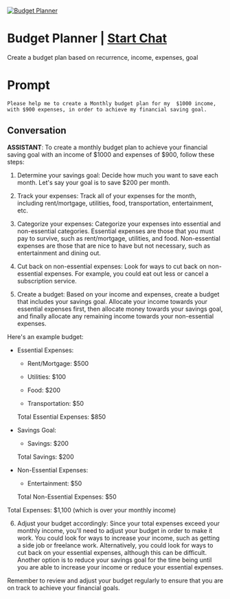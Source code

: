 
[![Budget Planner](https://flow-prompt-covers.s3.us-west-1.amazonaws.com/icon/realistic/real_8.png)](https://gptcall.net/chat.html?data=%7B%22contact%22%3A%7B%22id%22%3A%22oLUV0QfOCcTMvdpMy9GjX%22%2C%22flow%22%3Atrue%7D%7D)
# Budget Planner | [Start Chat](https://gptcall.net/chat.html?data=%7B%22contact%22%3A%7B%22id%22%3A%22oLUV0QfOCcTMvdpMy9GjX%22%2C%22flow%22%3Atrue%7D%7D)
Create a budget plan based on recurrence, income, expenses, goal



# Prompt

```
Please help me to create a Monthly budget plan for my  $1000 income, with $900 expenses, in order to achieve my financial saving goal.
```

## Conversation

**ASSISTANT**: To create a monthly budget plan to achieve your financial saving goal with an income of $1000 and expenses of $900, follow these steps:



1. Determine your savings goal: Decide how much you want to save each month. Let's say your goal is to save $200 per month.



2. Track your expenses: Track all of your expenses for the month, including rent/mortgage, utilities, food, transportation, entertainment, etc.



3. Categorize your expenses: Categorize your expenses into essential and non-essential categories. Essential expenses are those that you must pay to survive, such as rent/mortgage, utilities, and food. Non-essential expenses are those that are nice to have but not necessary, such as entertainment and dining out.



4. Cut back on non-essential expenses: Look for ways to cut back on non-essential expenses. For example, you could eat out less or cancel a subscription service.



5. Create a budget: Based on your income and expenses, create a budget that includes your savings goal. Allocate your income towards your essential expenses first, then allocate money towards your savings goal, and finally allocate any remaining income towards your non-essential expenses.



Here's an example budget:



- Essential Expenses:

   - Rent/Mortgage: $500

   - Utilities: $100

   - Food: $200

   - Transportation: $50

   Total Essential Expenses: $850



- Savings Goal:

   - Savings: $200

   Total Savings: $200



- Non-Essential Expenses:

   - Entertainment: $50

   Total Non-Essential Expenses: $50



Total Expenses: $1,100 (which is over your monthly income) 



6. Adjust your budget accordingly: Since your total expenses exceed your monthly income, you'll need to adjust your budget in order to make it work. You could look for ways to increase your income, such as getting a side job or freelance work. Alternatively, you could look for ways to cut back on your essential expenses, although this can be difficult. Another option is to reduce your savings goal for the time being until you are able to increase your income or reduce your essential expenses. 



Remember to review and adjust your budget regularly to ensure that you are on track to achieve your financial goals.


